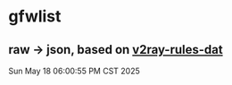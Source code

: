 # gfwlist
## raw -> json, based on [v2ray-rules-dat](https://github.com/Loyalsoldier/v2ray-rules-dat)
Sun May 18 06:00:55 PM CST 2025

